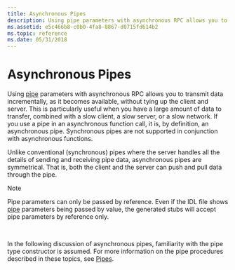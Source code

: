 ```yaml
---
title: Asynchronous Pipes
description: Using pipe parameters with asynchronous RPC allows you to transmit data incrementally, as it becomes available, without tying up the client and server.
ms.assetid: e5c466b8-c0b0-4fa8-8867-d0715fd614b2
ms.topic: reference
ms.date: 05/31/2018
---
```


# Asynchronous Pipes

Using [pipe](/windows/desktop/Midl/pipe) parameters with asynchronous RPC allows you to transmit data incrementally, as it becomes available, without tying up the client and server. This is particularly useful when you have a large amount of data to transfer, combined with a slow client, a slow server, or a slow network. If you use a pipe in an asynchronous function call, it is, by definition, an asynchronous pipe. Synchronous pipes are not supported in conjunction with asynchronous functions.

Unlike conventional (synchronous) pipes where the server handles all the details of sending and receiving pipe data, asynchronous pipes are symmetrical. That is, both the client and the server can push and pull data through the pipe.

> [!Note]  
> Pipe parameters can only be passed by reference. Even if the IDL file shows [pipe](/windows/desktop/Midl/pipe) parameters being passed by value, the generated stubs will accept pipe parameters by reference only.

 

In the following discussion of asynchronous pipes, familiarity with the pipe type constructor is assumed. For more information on the pipe procedures described in these topics, see [Pipes](pipes.md).

 

 
